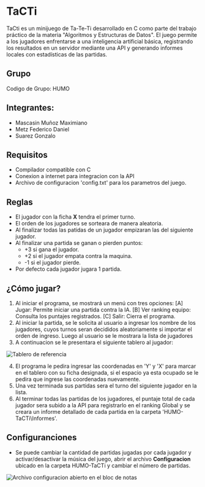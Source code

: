# TaCTi
TaCti es un minijuego de Ta-Te-Ti desarrollado en C como parte del trabajo práctico de la materia "Algoritmos y Estructuras de Datos". El juego permite a los jugadores enfrentarse a una inteligencia artificial básica, registrando los resultados en un servidor mediante una API y generando informes locales con estadísticas de las partidas.
## Grupo
Codigo de Grupo: HUMO
## Integrantes:
* Mascasin Muñoz Maximiano
* Metz Federico Daniel
* Suarez Gonzalo
## Requisitos
* Compilador compatible con C
* Conexion a internet para integracion con la API
* Archivo de configuracion 'config.txt' para los parametros del juego.
## Reglas
* El jugador con la ficha **X** tendra el primer turno.
* El orden de los jugadores se sorteara de manera aleatoria.
* Al finalizar todas las patidas de un jugador empizaran las del siguiente jugador.
* Al finalizar una partida se ganan o pierden puntos:
    * +3 si gana el jugador.
    * +2 si el jugador empata contra la maquina.
    * -1 si el jugador pierde.
* Por defecto cada jugador jugara 1 partida.
## ¿Cómo jugar?
1. Al iniciar el programa, se mostrará un menú con tres opciones:
   [A] Jugar: Permite iniciar una partida contra la IA.
   [B] Ver ranking equipo: Consulta los puntajes registrados.
   [C] Salir: Cierra el programa.
2. Al iniciar la partida, se le solicita al usuario a ingresar los nombre de los jugadores, cuyos turnos seran decididos aleatoriamente si importar el orden de ingreso. Luego al usuario se le mostrara la lista de jugadores
3. A continuacion se le presentara el siguiente tablero al jugador:

![Tablero de referencia](https://github.com/user-attachments/assets/5870e58b-be7b-4505-a4fa-27c79310816c)

4. El programa le pedira ingresar las coordenadas en 'Y' y 'X' para marcar en el tablero con su ficha designada, si el espacio ya esta ocupado se le pedira que ingrese las coordenadas nuevamente.
5. Una vez terminada sus partidas sera el turno del siguiente jugador en la lista.
6. Al terminar todas las partidas de los jugadores, el puntaje total de cada jugador sera subido a la API para registrarlo en el ranking Global y se creara un informe detallado de cada partida en la carpeta 'HUMO-TaCTi\Informes'.
## Configuranciones
* Se puede cambiar la cantidad de partidas jugadas por cada jugador y activar/desactivar la música del juego, abrir el archivo **Configuracion** ubicado en la carpeta HUMO-TaCTi y cambiar el número de partidas.  

![Archivo configuracion abierto en el bloc de notas](https://github.com/user-attachments/assets/af2a68a1-af30-47f2-bb42-8e6343672b79)
